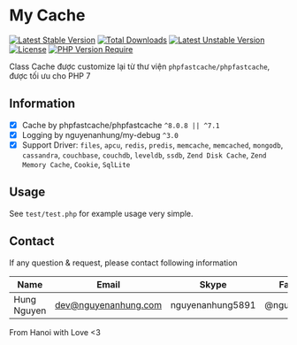 # My Cache

[![Latest Stable Version](http://poser.pugx.org/nguyenanhung/my-cache/v)](https://packagist.org/packages/nguyenanhung/my-cache) [![Total Downloads](http://poser.pugx.org/nguyenanhung/my-cache/downloads)](https://packagist.org/packages/nguyenanhung/my-cache) [![Latest Unstable Version](http://poser.pugx.org/nguyenanhung/my-cache/v/unstable)](https://packagist.org/packages/nguyenanhung/my-cache) [![License](http://poser.pugx.org/nguyenanhung/my-cache/license)](https://packagist.org/packages/nguyenanhung/my-cache) [![PHP Version Require](http://poser.pugx.org/nguyenanhung/my-cache/require/php)](https://packagist.org/packages/nguyenanhung/my-cache)

Class Cache được customize lại từ thư viện `phpfastcache/phpfastcache`, được tối ưu cho PHP 7

## Information

- [x] Cache by phpfastcache/phpfastcache `^8.0.8 || ^7.1`
- [x] Logging by nguyenanhung/my-debug `^3.0`
- [x] Support Driver: `files`, `apcu`, `redis`, `predis`, `memcache`, `memcached`, `mongodb`, `cassandra`, `couchbase`, `couchdb`, `leveldb`, `ssdb`, `Zend Disk Cache`, `Zend Memory Cache`, `Cookie`, `SqlLite`

## Usage

See `test/test.php` for example usage very simple.

## Contact

If any question & request, please contact following information

| Name        | Email                | Skype            | Facebook      |
| ----------- | -------------------- | ---------------- | ------------- |
| Hung Nguyen | dev@nguyenanhung.com | nguyenanhung5891 | @nguyenanhung |

From Hanoi with Love <3